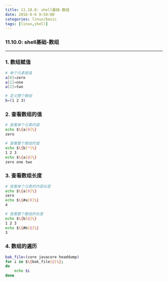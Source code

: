 ```yaml
---
title: 11.10.0: shell基础-数组
date: 2016-6-6 9:58:00
categories: linux/basic
tags: [linux,shell]
---
```

### 11.10.0: shell基础-数组
---
### 1. 数组赋值
``` bash
# 单个元素赋值
a[0]=zero
a[1]=one
a[2]=two

# 定义整个数组
b=(1 2 3)
```

### 2. 查看数组的值
``` bash
# 查看单个元素的值
echo $\{a[0]\}
zero

# 查看整个数组的值
echo $\{b[*]\}
1 2 3
echo $\{a[@]\}
zero one two
```

### 3. 查看数组长度
``` bash
# 查看单个元素的内容长度
echo $\{a[0]\}
zero
echo $\{#a[0]\}
4

# 查看整个数组的长度
echo $\{b[@]\}
1 2 3
echo $\{#b[@]\}
3
```

### 4. 数组的遍历
``` bash
bak_file=(core javacore headdump)
for i in $\{bak_file[@]\};
do
    echo $i
done
```
